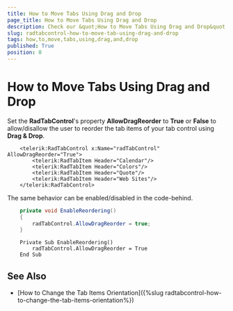 ```yaml
---
title: How to Move Tabs Using Drag and Drop
page_title: How to Move Tabs Using Drag and Drop
description: Check our &quot;How to Move Tabs Using Drag and Drop&quot; documentation article for the RadTabControl {{ site.framework_name }} control.
slug: radtabcontrol-how-to-move-tab-using-drag-and-drop
tags: how,to,move,tabs,using,drag,and,drop
published: True
position: 0
---
```


# How to Move Tabs Using Drag and Drop

Set the __RadTabControl__'s property __AllowDragReorder__ to __True__ or __False__ to allow/disallow the user to reorder the tab items of your tab control using __Drag & Drop__.

  
```XAML
	<telerik:RadTabControl x:Name="radTabControl" AllowDragReorder="True">
	    <telerik:RadTabItem Header="Calendar"/>
	    <telerik:RadTabItem Header="Colors"/>
	    <telerik:RadTabItem Header="Quote"/>
	    <telerik:RadTabItem Header="Web Sites"/>
	</telerik:RadTabControl>
```

The same behavior can be enabled/disabled in the code-behind.

  
```C#
	private void EnableReordering()
	{
	    radTabControl.AllowDragReorder = true;
	}
```
```VB.NET
    Private Sub EnableReordering()
        radTabControl.AllowDragReorder = True
    End Sub
```

## See Also 
 * [How to Change the Tab Items Orientation]({%slug radtabcontrol-how-to-change-the-tab-items-orientation%})
